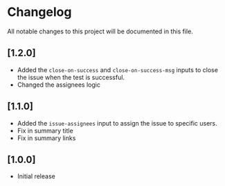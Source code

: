 # Changelog

All notable changes to this project will be documented in this file.

## [1.2.0]

- Added the `close-on-success` and `close-on-success-msg` inputs to close the issue when the test is successful.
- Changed the assignees logic

## [1.1.0]

- Added the `issue-assignees` input to assign the issue to specific users.
- Fix in summary title
- Fix in summary links

## [1.0.0]

- Initial release
